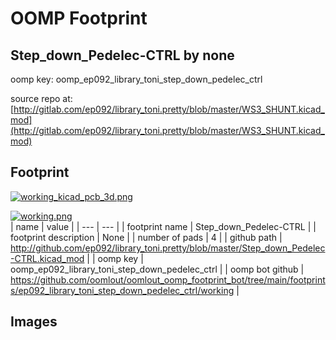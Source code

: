 # OOMP Footprint  
## Step_down_Pedelec-CTRL  by none  
  
oomp key: oomp_ep092_library_toni_step_down_pedelec_ctrl  
  
source repo at: [http://gitlab.com/ep092/library_toni.pretty/blob/master/WS3_SHUNT.kicad_mod](http://gitlab.com/ep092/library_toni.pretty/blob/master/WS3_SHUNT.kicad_mod)  
## Footprint  
  
[![working_kicad_pcb_3d.png](working_kicad_pcb_3d_600.png)](working_kicad_pcb_3d.png)  
  
[![working.png](working_600.png)](working.png)  
| name | value | 
| --- | --- | 
| footprint name | Step_down_Pedelec-CTRL | 
| footprint description | None | 
| number of pads | 4 | 
| github path | http://github.com/ep092/library_toni.pretty/blob/master/Step_down_Pedelec-CTRL.kicad_mod | 
| oomp key | oomp_ep092_library_toni_step_down_pedelec_ctrl | 
| oomp bot github | https://github.com/oomlout/oomlout_oomp_footprint_bot/tree/main/footprints/ep092_library_toni_step_down_pedelec_ctrl/working | 
## Images  
